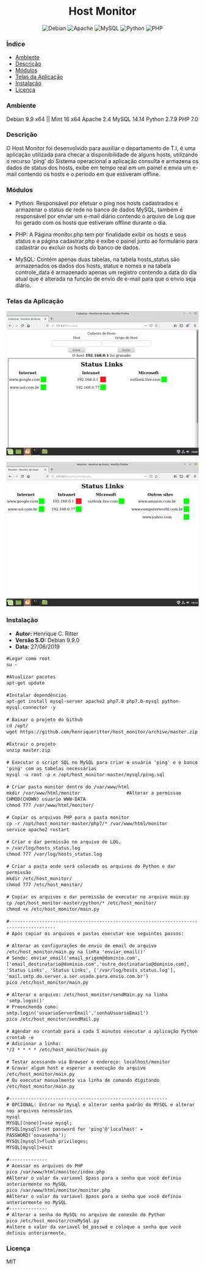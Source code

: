 <h1 align="center">
Host Monitor
</h1>

<p align="center">
<img alt="Debian" src="https://img.shields.io/badge/Debian-D70A53?style=for-the-badge&logo=debian&logoColor=white" /> <img alt="Apache" src="https://img.shields.io/badge/apache-%23D42029.svg?&style=for-the-badge&logo=apache&logoColor=white"/> <img alt="MySQL" src="https://img.shields.io/badge/mysql-%2300f.svg?&style=for-the-badge&logo=mysql&logoColor=white"/> <img alt="Python" src="https://img.shields.io/badge/python-%2314354C.svg?&style=for-the-badge&logo=python&logoColor=white"/> <img alt="PHP" src="https://img.shields.io/badge/php-%23777BB4.svg?&style=for-the-badge&logo=php&logoColor=white"/>
</p>

### Índice
- [Ambiente](#ambiente)
- [Descrição](#descrição)
- [Módulos](#módulos)
- [Telas da Aplicação](#telas-da-aplicação)
- [Instalação](#instalação)
- [Licença](#licença)

### Ambiente
Debian 9.9 x64 || Mint 16 x64
Apache 2.4
MySQL 14.14
Python 2.7.9
PHP 7.0

### Descrição 
O Host Monitor foi desenvolvido para auxiliar o departamento de T.I, é uma aplicação utilizada para checar a disponibilidade de alguns hosts, utilizando o recurso 'ping' do Sistema operacional a aplicação consulta e armazena os dados de status dos hosts, exibe em tempo real em um painel e envia um e-mail contendo os hosts e o período em que estiveram offline.

### Módulos
* Python: Responsável por efetuar o ping nos hosts cadastrados e armazenar o status de rede no banco de dados MySQL, também é responsável por enviar um e-mail diário contendo o arquivo de Log que foi gerado com os hosts que estiveram offline durante o dia.

* PHP: A Página monitor.php tem por finalidade exibir os hosts e seus status e a página cadastrar.php é exibe o painel junto ao formulário para cadastrar ou excluir os hosts do banco de dados.

* MySQL: Contém apenas duas tabelas, na tabela hosts_status são armazenados os dados dos hosts, status e nomes e na tabela controle_data é armazenado apenas um registro contendo a data do dia atual que é alterada na função de envio de e-mail para que o envio seja diário.

### Telas da Aplicação

![Tela de Cadastro](https://github.com/henriqueritter/host_monitor/blob/master/print_tela_cadastro.png)

![Painel dos hosts](https://github.com/henriqueritter/host_monitor/blob/master/print_tela_monitor.png)

### Instalação

* **Autor:** 	Henrique C. Ritter
* **Versão S.O:** Debian 9.9.0 
* **Data:** 	27/06/2019

```
#Logar como root
su -

#Atualizar pacotes
apt-get update

#Instalar dependências
apt-get install mysql-server apache2 php7.0 php7.0-mysql python-mysql.connector -y

# Baixar o projeto do Github
cd /opt/
wget https://github.com/henriqueritter/host_monitor/archive/master.zip

#Extrair o projeto
unzip master.zip

# Executar o script SQL no MySQL para criar o usuário 'ping' e o banco 'ping' com as tabelas necessárias
mysql -u root -p < /opt/host_monitor-master/mysql/ping.sql

# Criar pasta monitor dentro do /var/www/html 
mkdir /var/www/html/monitor					#Alterar a permissao CHMOD(CHOWN) usuario WWW-DATA
chmod 777 /var/www/html/monitor/

# Copiar os arquivos PHP para a pasta monitor
cp -r /opt/host_monitor-master/php7/* /var/www/html/monitor
service apache2 restart

# Criar e dar permissão no arquivo de LOG.
> /var/log/hosts_status.log
chmod 777 /var/log/hosts_status.log

# Criar a pasta onde será colocado os arquivos do Python e dar permissão
mkdir /etc/host_monitor/
chmod 777 /etc/host_monitor/

# Copiar os arquivos e dar permissão de executar no arquivo main.py
cp /opt/host_monitor-master/python/* /etc/host_monitor/
chmod +x /etc/host_monitor/main.py

#---------------------------------------------------------------------------------------
# Após copiar os arquivos e pastas executar ose seguintes passos:

# Alterar as configurações de envio de email do arquivo /etc/host_monitor/main.py na linha 'enviar_email()'
# Sendo: enviar_email('email_origem@dominio.com',['email_destinatario@dominio.com','outro_destinatario@dominio.com], 'Status Links', 'Status Links', ['/var/log/hosts_status.log'], 'mail.smtp.do.server.a.ser.usado.para.envio.com.br')
pico /etc/host_monitor/main.py

# Alterar o arquivo: /etc/host_monitor/sendMain.py na linha 'smtp.login()'
# Preenchendo como:  smtp.login('usuarioServerEmail','senhaUsuarioEmail')
pico /etc/host_monitor/sendMail.py

# Agendar no crontab para a cada 5 minutos executar a aplicação Python
crontab -e
# Adicionar a linha:
*/2 * * * * /etc/host_monitor/main.py

# Testar acessando via Browser o endereço: localhost/monitor 
# Gravar algum host e esperar a execução do arquivo /etc/host_monitor/main.py 
# Ou executar manualmente via linha de comando digitando /etc/host_monitor/main.py

#----------------------------------------------------------
# OPCIONAL: Entrar no Mysql e alterar senha padrão do MYSQL e alterar nos arquivos necessários
mysql
MYSQL[(none)]>use mysql;
MYSQL[mysql]>set password for 'ping'@'localhost' = PASSWORD('novasenha');
MYSQL[mysql]>flush privileges;
MYSQL[mysql]>exit

#--------------
# Acessar os arquivos do PHP
pico /var/www/html/monitor/index.php
#Alterar o valor da variavel $pass para a senha que você definiu anteriormente no MySQL
pico /var/www/html/monitor/monitor.php
#Alterar o valor da variavel $pass para a senha que você definiu anteriormente no MySQL
#--------------
# Alterar a senha do MySQL no arquivo de conexão do Python
pico /etc/host_monitor/cnxMySql.py
#altere o valor da variavel bd_passwd e coloque a senha que você definiu anteriormente.
```

### Licença
MIT


